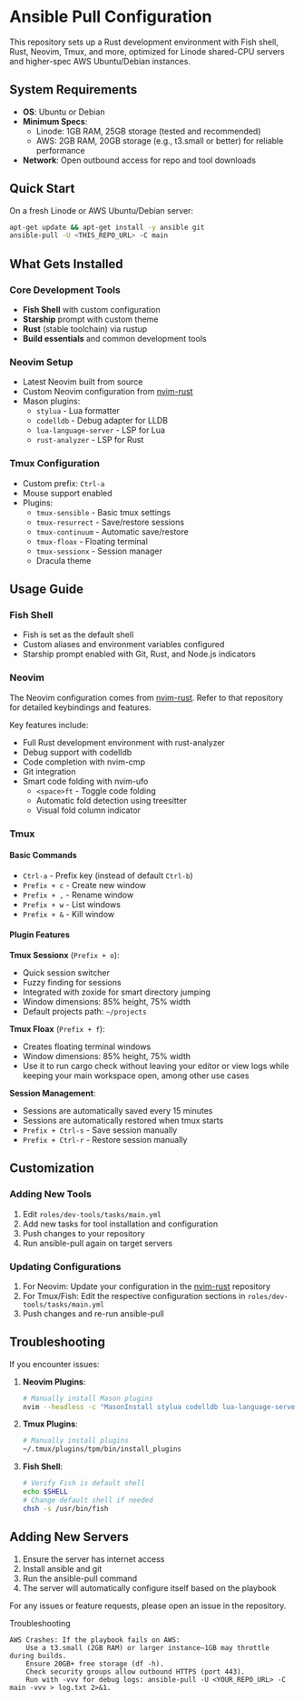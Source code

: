 # Ansible Pull Configuration

This repository sets up a Rust development environment with Fish shell, Rust, Neovim, Tmux, and more, optimized for Linode shared-CPU servers and higher-spec AWS Ubuntu/Debian instances.

## System Requirements
- **OS**: Ubuntu or Debian
- **Minimum Specs**:
  - Linode: 1GB RAM, 25GB storage (tested and recommended)
  - AWS: 2GB RAM, 20GB storage (e.g., t3.small or better) for reliable performance
- **Network**: Open outbound access for repo and tool downloads

## Quick Start
On a fresh Linode or AWS Ubuntu/Debian server:
```bash
apt-get update && apt-get install -y ansible git
ansible-pull -U <THIS_REPO_URL> -C main
```

## What Gets Installed

### Core Development Tools
- **Fish Shell** with custom configuration
- **Starship** prompt with custom theme
- **Rust** (stable toolchain) via rustup
- **Build essentials** and common development tools

### Neovim Setup
- Latest Neovim built from source
- Custom Neovim configuration from [nvim-rust](https://github.com/uberbalogun/nvim-rust)
- Mason plugins:
  - `stylua` - Lua formatter
  - `codelldb` - Debug adapter for LLDB
  - `lua-language-server` - LSP for Lua
  - `rust-analyzer` - LSP for Rust

### Tmux Configuration
- Custom prefix: `Ctrl-a`
- Mouse support enabled
- Plugins:
  - `tmux-sensible` - Basic tmux settings
  - `tmux-resurrect` - Save/restore sessions
  - `tmux-continuum` - Automatic save/restore
  - `tmux-floax` - Floating terminal
  - `tmux-sessionx` - Session manager
  - Dracula theme

## Usage Guide

### Fish Shell
- Fish is set as the default shell
- Custom aliases and environment variables configured
- Starship prompt enabled with Git, Rust, and Node.js indicators

### Neovim
The Neovim configuration comes from [nvim-rust](https://github.com/uberbalogun/nvim-rust). Refer to that repository for detailed keybindings and features.

Key features include:
- Full Rust development environment with rust-analyzer
- Debug support with codelldb
- Code completion with nvim-cmp
- Git integration
- Smart code folding with nvim-ufo
  - `<space>ft` - Toggle code folding
  - Automatic fold detection using treesitter
  - Visual fold column indicator

### Tmux

#### Basic Commands
- `Ctrl-a` - Prefix key (instead of default `Ctrl-b`)
- `Prefix + c` - Create new window
- `Prefix + ,` - Rename window
- `Prefix + w` - List windows
- `Prefix + &` - Kill window

#### Plugin Features

**Tmux Sessionx** (`Prefix + o`):
- Quick session switcher
- Fuzzy finding for sessions
- Integrated with zoxide for smart directory jumping
- Window dimensions: 85% height, 75% width
- Default projects path: `~/projects`

**Tmux Floax** (`Prefix + f`):
- Creates floating terminal windows
- Window dimensions: 85% height, 75% width
- Use it to run cargo check without leaving your editor or view logs while keeping your main workspace open, among other use cases

**Session Management**:
- Sessions are automatically saved every 15 minutes
- Sessions are automatically restored when tmux starts
- `Prefix + Ctrl-s` - Save session manually
- `Prefix + Ctrl-r` - Restore session manually

## Customization

### Adding New Tools
1. Edit `roles/dev-tools/tasks/main.yml`
2. Add new tasks for tool installation and configuration
3. Push changes to your repository
4. Run ansible-pull again on target servers

### Updating Configurations
1. For Neovim: Update your configuration in the [nvim-rust](https://github.com/uberbalogun/nvim-rust) repository
2. For Tmux/Fish: Edit the respective configuration sections in `roles/dev-tools/tasks/main.yml`
3. Push changes and re-run ansible-pull

## Troubleshooting

If you encounter issues:

1. **Neovim Plugins**: 
   ```bash
   # Manually install Mason plugins
   nvim --headless -c "MasonInstall stylua codelldb lua-language-server rust-analyzer" -c qall
   ```

2. **Tmux Plugins**:
   ```bash
   # Manually install plugins
   ~/.tmux/plugins/tpm/bin/install_plugins
   ```

3. **Fish Shell**:
   ```bash
   # Verify Fish is default shell
   echo $SHELL
   # Change default shell if needed
   chsh -s /usr/bin/fish
   ```

## Adding New Servers

1. Ensure the server has internet access
2. Install ansible and git
3. Run the ansible-pull command
4. The server will automatically configure itself based on the playbook

For any issues or feature requests, please open an issue in the repository.

Troubleshooting

    AWS Crashes: If the playbook fails on AWS:
        Use a t3.small (2GB RAM) or larger instance—1GB may throttle during builds.
        Ensure 20GB+ free storage (df -h).
        Check security groups allow outbound HTTPS (port 443).
        Run with -vvv for debug logs: ansible-pull -U <YOUR_REPO_URL> -C main -vvv > log.txt 2>&1.
